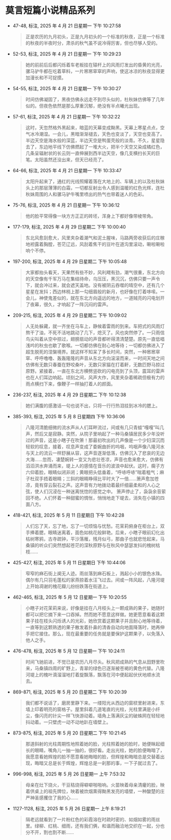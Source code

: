 # 莫言短篇小说精品系列


-   47-48, 标注, 2025 年 4 月 21 日星期一 下午 10:27:58

    > 正是农历的九月初头，正是九月初头的一个标准的秋夜，正是一个标准的秋夜的半夜时分，肃杀的秋气虽不说冷得厉害，但也尽够人受的。

<!--listend-->

-   52-53, 标注, 2025 年 4 月 21 日星期一 下午 10:29:23

    > 她的前前后后都闪烁着车老板挂在辕杆上的风雨灯发出的昏黄的光亮，骡马驴牛都在吃着草料，一片窸窸窣窣的声响，使这冰凉的秋夜显得更加漫长和不可捉摸。

<!--listend-->

-   54-55, 标注, 2025 年 4 月 21 日星期一 下午 10:30:27

    > 时间仿佛凝固了，黑夜仿佛永远走不到尽头似的，杜秋妹仿佛等了几年似的。但夜色依然是那么厚重沉郁，绝没有半点曦光出现。

<!--listend-->

-   57-61, 标注, 2025 年 4 月 21 日星期一 下午 10:32:22

    > 这时，天忽然格外黑起来，暗蓝的天幕变成黝黑。天幕上寒星点点，空气冰冷潮湿。一会儿，黑暗渐渐褪去，天色也变淡了，天空也变高了。半边天空是海水般的深蓝，半边天空是鸭蛋壳般的淡青。不久，星星隐去了，东边地平线下仿佛燃起了一堆大火，把半个天空又染成橘红色，几条呈辐射状的长云则一直伸展到西半边天空，像几支横扫长天的巨笔。太阳虽然还没出来，但天已经亮了。

<!--listend-->

-   64-66, 标注, 2025 年 4 月 21 日星期一 下午 10:33:47

    > 太阳升起来了，通红的光线照耀着落在大地上的、车辆上的以及杜秋妹头上的那层薄薄的白霜，一切都反射出令人感到温暖的红色光辉，连杜秋妹周围的人和骡马驴牛嘴里喷出的热气也带着迷人的色彩。

<!--listend-->

-   75-76, 标注, 2025 年 4 月 21 日星期一 下午 10:36:12

    > 他的脸平常得像一块方方正正的砖坯，浑身上下都好像带棱带角。

<!--listend-->

-   177-179, 标注, 2025 年 4 月 29 日星期二 下午 10:00:40

    > 东北风愈刮愈大，风里夹杂着潮气和泥土腥味，马路两旁收获后的庄稼地袒露着胸膛，苍茫辽远，风刮着焦干的豆叶在道沟里滚动，唰啦唰啦响个不停。

<!--listend-->

-   197-200, 标注, 2025 年 4 月 29 日星期二 下午 10:05:48

    > 大家都抬头看天，天果然有些不妙，风利飕有劲，潮气很重，东北方向的天空像有千军万马在集结待命，乌压压，黑沉沉，仿佛只要一声令下，就会冲过来，就会遮天盖地。没有被阴云吞噬的晴空中，还有几个星星在发抖；西边林梢上那一勾细眉般的新月，也好像在打着哆嗦。一会儿，神使鬼差似的，就在东北方向遥远的地方，一道贼亮的闪电划开了夜幕，很久，才响起了一阵沉闷的雷声。

<!--listend-->

-   209-215, 标注, 2025 年 4 月 29 日星期二 下午 10:09:02

    > 人无处躲藏，就一齐坐在马车上，静候着雷雨的到来。车把式的风雨灯熬干了油，不死不活地跳动了几下，熄灭了。风也突然停了。一只雨信鸟尖叫着从空中掠过，翅膀扇动的声音都听得清清楚楚。原先一直低唱浅吟的秋虫也歇了歌喉。一切都仿佛在耐心地等待；一切都仿佛进入了超生脱死的涅槃境界。就这样不知呆了多长时间，突然，一种窸窸窣窣、呼呼噜噜、轰轰隆隆的声音从东北方向滚滚而来，一时间天地之间仿佛有无数只春蚕在野咬桑叶，无数只家猫在打着鼾，无数匹野马掠过原野。紧接着，一直在东北方横劈竖砍的闪电亮到了头顶，震耳的雷声也在人们耳边响起。顷刻之间，风声大作，风里夹杂着稀疏但极有力的雨点横扫下来，像鞭子一样抽打着人的颜面。

<!--listend-->

-   236-237, 标注, 2025 年 4 月 29 日星期二 下午 10:12:38

    > 她们满腹的感激话一句也说不出，只将一行行热泪挂到冰冷的腮上。

-   385-393, 标注, 2025 年 5 月 8 日星期四 下午 10:36:06

    > 八隆河清脆细微的流水声从人们耳畔流过，间或有几只青蛙“嘎嘎”叫几声，然后又是寂静。突然，从院子里响起了一种马桑镇居民多少年没听过的声音，这是小瞎子在吹箫！那最初吹出的几声像是一个少妇深沉而轻软的叹息，接着，叹息声变成了委婉曲折的呜咽，呜咽声像八隆河水与天上的流云一样舒展从容，这声音逐渐低落，仿佛沉入了悲哀的无边大海……忽而，凄楚婉转一变又为悲壮苍凉，声音也愈来愈大，仿佛有滔滔洪水奔涌而来，堤上人的感情在音乐的波浪中起伏。这时，瘸子方六仰着脸，眼睛似闭非闭；黄眼把头低垂着，“呼哧呼哧”喘着粗气；麻子杜双手捂着眼睛；三斜的眼睛睁得比平时大了一倍……箫声愈加苍凉，竟有穿云裂石之声。这声音有力地拨动着最纤细最柔和的人心之弦，使人们沉浸在一种迷离恍惚的感觉之中。 箫声停止了，袅袅余音萦回不绝。人们怀着一种甜蜜的惆怅，悄悄地走下堤去，消失在小镇的四面八方。

-   418-421, 标注, 2025 年 5 月 11 日星期日 下午 10:42:28

    > 人们忘了天，忘了地，忘了一切烦恼与忧愁。花茉莉俯身在柜台上，双手捧着腮，眼睛迷离着，面色如桃花般鲜艳。后来，小瞎子眼前幻化出枯树寒鸦，古寺疏钟，平沙落雁，残月似弓，那曲子也就悲怆起来，马桑镇的听众们突然想起苍茫的深秋原野与在秋风中瑟瑟发抖的槐树枯枝……

<!--listend-->

-   425-427, 标注, 2025 年 5 月 11 日星期日 下午 10:44:06

    > 窄窄的麻石街上阒无人迹。雨丝落到麻石板上，溅起小小的银色水珠。偶尔有几只羽毛蓬松的家燕掠着水汪飞过去。间或一阵风起，八隆河堤上开始凋谢的槐花瓣儿纷纷跌落在街道上。

<!--listend-->

-   462-465, 标注, 2025 年 5 月 12 日星期一 下午 10:20:55

    > 小瞎子对花茉莉来说，好像是挂在八月枝头上一颗成熟的果子，她随时都可以把它摘下来一口吞掉。然而她不愿意这样做。她更愿意看着这颗果子挂在枝头闪烁诱人的光彩，她欣赏着这颗果子并且耐心地等待着，一直等到这颗熟透的果子散发着扑鼻的清香自动向地面降落时，她再伸手把它接住。那么，现在最重要的任务就是要保护这颗果子，以免落入他人之手。

-   476-478, 标注, 2025 年 5 月 12 日星期一 下午 10:24:11

    > 时间飞驰前进，不觉已是农历八月尽头。秋风把成熟的气息从田野里吹来，马桑镇四周的旷野上，青翠的绿色已逐渐被苍褐的黄色代替。八隆河堤上的槐叶滴溜溜地打着旋飘落，飘落在河中便起起伏伏地顺水流去。

<!--listend-->

-   869-871, 标注, 2025 年 5 月 20 日星期二 下午 10:20:39

    > 我们都不说话了，磨房里静下来。一缕阳光从西边的窗棂里射进来，东墙上印着明亮的窗格子。屋里斜着几道笔直的光柱，光柱里满是小纤尘，像闪亮的针尖一样飞快游动着。墙角上落满灰尘的破蛛网在轻轻地抖动着。一只壁虎一动不动地趴在墙壁上。

<!--listend-->

-   873-875, 标注, 2025 年 5 月 20 日星期二 下午 10:21:45

    > 那道斜射的光柱周期性地照着她的脸，光柱照着她的脸时，她便眯起细长的眼睛，嘴角儿一抽一抽的，很好看。走出光柱，她的脸便晦暗了，我愿意看她辉煌的脸不愿意看她晦暗的脸，但辉煌和晦暗总是交替着出现，晦暗又总是长于辉煌，辉煌总是一刹那的事，一下子就过去了。

<!--listend-->

-   996-998, 标注, 2025 年 5 月 26 日星期一 上午 7:53:32

    > 母亲在灶下烧火，干豆秸烧得噼噼啪啪响。火苗映着母亲清癯的脸，映着供桌上的祖先牌位，映着被炊烟熏得黝黑发亮的墙壁，一种酸楚的庄严神圣感攫住了我的心……

<!--listend-->

-   1127-1128, 标注, 2025 年 5 月 26 日星期一 上午 8:19:21

    > 隔老远就看到了一片粉红色的彩霞溶在时疏时密的、如烟如雾的雨丝里。绿柳、红桃、细雨，还有我们俩，和谐而融洽地交织在一起，分也分不开，割也割不断……


